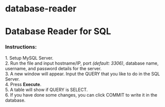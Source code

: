 # database-reader

<h1> Database Reader for SQL</h1>
<h3> Instructions:</h3>
1. Setup MySQL Server. <br>
2. Run the file and input hostname/IP, port <i>(default: 3306)</i>, database name, username, and password details for the server. <br>
3. A new window will appear. Input the QUERY that you like to do in the SQL Server. <br>
4. Press <b>Execute</b>. <br>
5. A table will show if QUERY is SELECT. <br>
6. If you have done some changes, you can click COMMIT to write it in the database. <br>
